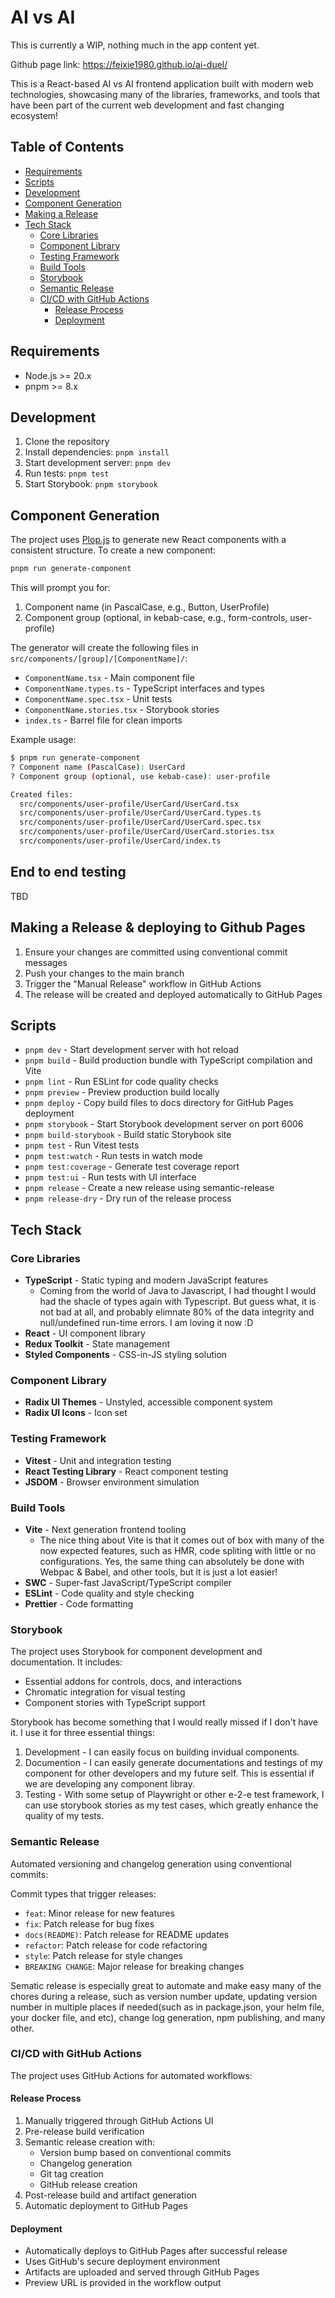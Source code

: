 # AI vs AI

This is currently a WIP, nothing much in the app content yet.

Github page link: https://feixie1980.github.io/ai-duel/

This is a React-based AI vs AI frontend application built with modern web technologies, showcasing many of the libraries, frameworks, and tools that have been part of the current web development and fast changing ecosystem!

## Table of Contents

- [Requirements](#requirements)
- [Scripts](#scripts)
- [Development](#development)
- [Component Generation](#component-generation)
- [Making a Release](#making-a-release)
- [Tech Stack](#tech-stack)
  - [Core Libraries](#core-libraries)
  - [Component Library](#component-library)
  - [Testing Framework](#testing-framework)
  - [Build Tools](#build-tools)
  - [Storybook](#storybook)
  - [Semantic Release](#semantic-release)
  - [CI/CD with GitHub Actions](#cicd-with-github-actions)
    - [Release Process](#release-process)
    - [Deployment](#deployment)

## Requirements

- Node.js >= 20.x
- pnpm >= 8.x

## Development

1. Clone the repository
2. Install dependencies: `pnpm install`
3. Start development server: `pnpm dev`
4. Run tests: `pnpm test`
5. Start Storybook: `pnpm storybook`

## Component Generation

The project uses [Plop.js](https://plopjs.com/) to generate new React components with a consistent structure. To create a new component:

```bash
pnpm run generate-component
```

This will prompt you for:

1. Component name (in PascalCase, e.g., Button, UserProfile)
2. Component group (optional, in kebab-case, e.g., form-controls, user-profile)

The generator will create the following files in `src/components/[group]/[ComponentName]/`:

- `ComponentName.tsx` - Main component file
- `ComponentName.types.ts` - TypeScript interfaces and types
- `ComponentName.spec.tsx` - Unit tests
- `ComponentName.stories.tsx` - Storybook stories
- `index.ts` - Barrel file for clean imports

Example usage:

```bash
$ pnpm run generate-component
? Component name (PascalCase): UserCard
? Component group (optional, use kebab-case): user-profile

Created files:
  src/components/user-profile/UserCard/UserCard.tsx
  src/components/user-profile/UserCard/UserCard.types.ts
  src/components/user-profile/UserCard/UserCard.spec.tsx
  src/components/user-profile/UserCard/UserCard.stories.tsx
  src/components/user-profile/UserCard/index.ts
```

## End to end testing

TBD

## Making a Release & deploying to Github Pages

1. Ensure your changes are committed using conventional commit messages
2. Push your changes to the main branch
3. Trigger the "Manual Release" workflow in GitHub Actions
4. The release will be created and deployed automatically to GitHub Pages

## Scripts

- `pnpm dev` - Start development server with hot reload
- `pnpm build` - Build production bundle with TypeScript compilation and Vite
- `pnpm lint` - Run ESLint for code quality checks
- `pnpm preview` - Preview production build locally
- `pnpm deploy` - Copy build files to docs directory for GitHub Pages deployment
- `pnpm storybook` - Start Storybook development server on port 6006
- `pnpm build-storybook` - Build static Storybook site
- `pnpm test` - Run Vitest tests
- `pnpm test:watch` - Run tests in watch mode
- `pnpm test:coverage` - Generate test coverage report
- `pnpm test:ui` - Run tests with UI interface
- `pnpm release` - Create a new release using semantic-release
- `pnpm release-dry` - Dry run of the release process

## Tech Stack

### Core Libraries

- **TypeScript** - Static typing and modern JavaScript features
  - Coming from the world of Java to Javascript, I had thought I would had the shacle of types again with Typescript.  But guess what, it is not bad at all, and probably elimnate 80% of the data integrity and null/undefined run-time errors.  I am loving it now :D
- **React** - UI component library
- **Redux Toolkit** - State management
- **Styled Components** - CSS-in-JS styling solution

### Component Library

- **Radix UI Themes** - Unstyled, accessible component system
- **Radix UI Icons** - Icon set

### Testing Framework

- **Vitest** - Unit and integration testing
- **React Testing Library** - React component testing
- **JSDOM** - Browser environment simulation

### Build Tools

- **Vite** - Next generation frontend tooling
  - The nice thing about Vite is that it comes out of box with many of the now expected features, such as HMR, code spliting with little or no configurations. Yes, the same thing can absolutely be done with Webpac & Babel, and other tools, but it is just a lot easier!
- **SWC** - Super-fast JavaScript/TypeScript compiler
- **ESLint** - Code quality and style checking
- **Prettier** - Code formatting

### Storybook

The project uses Storybook for component development and documentation. It includes:

- Essential addons for controls, docs, and interactions
- Chromatic integration for visual testing
- Component stories with TypeScript support

Storybook has become something that I would really missed if I don't have it. I use it for three essential things:
1. Development - I can easily focus on building invidual components.
2. Documention - I can easily generate documentations and testings of my component for other developers and my future self.  This is essential if we are developing any component libray.
3. Testing - With some setup of Playwright or other e-2-e test framework, I can use storybook stories as my test cases, which greatly enhance the quality of my tests.

### Semantic Release

Automated versioning and changelog generation using conventional commits:

Commit types that trigger releases:

- `feat`: Minor release for new features
- `fix`: Patch release for bug fixes
- `docs(README)`: Patch release for README updates
- `refactor`: Patch release for code refactoring
- `style`: Patch release for style changes
- `BREAKING CHANGE`: Major release for breaking changes

Sematic release is especially great to automate and make easy many of the chores during a release, such as version number update, updating version number in multiple places if needed(such as in package.json, your helm file, your docker file, and etc), change log generation, npm publishing, and many other. 

### CI/CD with GitHub Actions

The project uses GitHub Actions for automated workflows:

#### Release Process

1. Manually triggered through GitHub Actions UI
2. Pre-release build verification
3. Semantic release creation with:
   - Version bump based on conventional commits
   - Changelog generation
   - Git tag creation
   - GitHub release creation
4. Post-release build and artifact generation
5. Automatic deployment to GitHub Pages

#### Deployment

- Automatically deploys to GitHub Pages after successful release
- Uses GitHub's secure deployment environment
- Artifacts are uploaded and served through GitHub Pages
- Preview URL is provided in the workflow output
